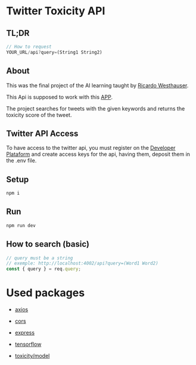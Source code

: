 # Twitter Toxicity API

## TL;DR

```js
// How to request
YOUR_URL/api?query=(String1 String2)
```

## About

This was the final project of the AI learning taught by [Ricardo Westhauser](https://github.com/rswesthauser).

This Api is supposed to work with this [APP](https://github.com/paulosteffenm/TwitterToxy).

The project searches for tweets with the given keywords and returns the toxicity score of the tweet.

## Twitter API Access

To have access to the twitter api, you must register on the [Developer Plataform](https://developer.twitter.com/en/portal/dashboard) and create access keys for the api, having them, deposit them in the .env file.

## Setup

```bash
npm i
```

## Run

```bash
npm run dev
```

## How to search (basic)

```ts
// query must be a string
// exemple: http://localhost:4002/api?query=(Word1 Word2)
const { query } = req.query;
```

# Used packages

- [axios](https://www.npmjs.com/package/axios)

- [cors](https://www.npmjs.com/package/cors)

- [express](https://www.npmjs.com/package/express)

- [tensorflow](https://www.npmjs.com/package/@tensorflow/tfjs)

- [toxicity/model](https://www.npmjs.com/package/@tensorflow-models/toxicity)
